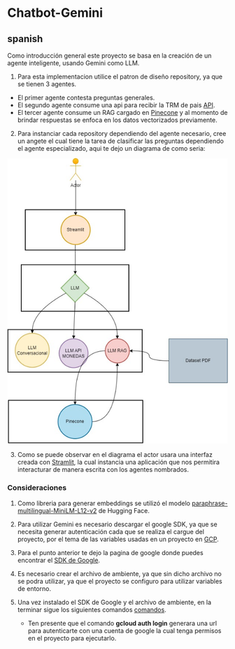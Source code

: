 # Chatbot-Gemini

## spanish

Como introducción general este proyecto se basa en la creación de un agente inteligente, usando Gemini como LLM.

1. Para esta implementacion utilice el patron de diseño repository, ya que se tienen 3 agentes.

- El primer agente contesta preguntas generales.
- El segundo agente consume una api para recibir la TRM de pais [API](https://www.exchangerate-api.com/docs/pair-conversion-requests).
- El tercer agente consume un RAG cargado en [Pinecone](https://www.pinecone.io/) y al momento de brindar respuestas se enfoca en los datos vectorizados previamente.

2. Para instanciar cada repository dependiendo del agente necesario, cree un angete el cual tiene la tarea de clasificar las preguntas dependiendo el agente especializado, aqui te dejo un diagrama de como seria:

![chatbot_gemini](images/chatbot_gemini.jpg)

3. Como se puede observar en el diagrama el actor usara una interfaz creada con [Stramlit](https://streamlit.io/), la cual instancia una aplicación que nos permitira interacturar de manera escrita con los agentes nombrados.

### Consideraciones

1. Como libreria para generar embeddings se utilizó el modelo [paraphrase-multilingual-MiniLM-L12-v2](https://huggingface.co/sentence-transformers/paraphrase-multilingual-MiniLM-L12-v2) de Hugging Face.

2. Para utilizar Gemini es necesario descargar el google SDK, ya que se necesita generar autenticación cada que se realiza el cargue del proyecto, por el tema de las variables usadas en un proyecto en [GCP](https://cloud.google.com/?utm_source=google&utm_medium=cpc&utm_campaign=na-US-all-en-dr-skws-all-all-trial-b-dr-1707554&utm_content=text-ad-none-any-DEV_c-CRE_665665942492-ADGP_Hybrid+%7C+SKWS+-+MIX+%7C+Txt-Google+Cloud-Google+Cloud+General-KWID_43700077223807442-aud-1903314849966:kwd-12753646&utm_term=KW_cloud-ST_cloud&gad_source=1&gclid=Cj0KCQjwurS3BhCGARIsADdUH51Wmowa2t75UZOeRT48s1q-lRdn-vFonCZO6vOsIk3cA8iOdWd5ZUEaAi-yEALw_wcB&gclsrc=aw.ds&hl=es_419).

3. Para el punto anterior te dejo la pagina de google donde puedes encontrar el [SDK de Google](https://cloud.google.com/sdk/docs/install-sdk?hl=es-419).

4. Es necesario crear el archivo de ambiente, ya que sin dicho archivo no se podra utilizar, ya que el proyecto se configuro para utilizar variables de entorno.

5. Una vez instalado el SDK de Google y el archivo de ambiente, en la terminar sigue los siguientes comandos [comandos](run.sh).

    - Ten presente que el comando **gcloud auth login** generara una url para autenticarte con una cuenta de google la cual tenga permisos en el proyecto para ejecutarlo.

